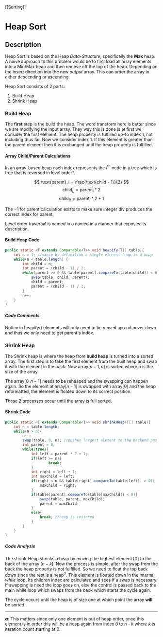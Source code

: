 [[Sorting]]

# Heap Sort

## Description
Heap Sort is based on the Heap *Data-Structure*, specifically the **Max** heap. 
A naive approach to this problem would be to first load all array elements into a Min/Max heap and then remove off the top of the heap. Depending on the insert direction into the new $output$ array. This can order the array in either descending or ascending. 

Heap Sort consists of 2 parts: 
1. Build Heap 
2. Shrink Heap

### Build Heap
The **first** step is the build the heap. The word transform here is better since we are modifying the input array. They way this is done is at first we consider the first element. The heap property is fulfilled up-to index $1$, not including thus far. Now we consider index $1$. If this element is greater than the parent element then it is exchanged until the heap property is fulfilled. 

#### Array Child/Parent Calculations 
In an array-based heap each index represents the $i^{\text{th}}$ node in a tree which is tree that is reversed in level order*. 

$$
\text{parent}_i = \frac{\text{child - 1}}{2}
$$
$$
\text{child}_L = \text{parent}_i * 2
$$
$$
\text{child}_R = \text{parent}_i * 2 + 1
$$

The $-1$ for parent calculation exists to make sure integer div produces the correct index for parent.   

Level order traversal is named in a named in a manner that exposes its description.  

#### Build Heap Code
```java
public static <T extends Comparable<T>> void heapify(T[] table){  
    int n = 1; //since by definition a single element heap is a heap  
 	while(n < table.length) {  
        int child = n;  
 		int parent = (child - 1) / 2;  
 		while(parent >= 0 && table[parent].compareTo(table[child]) < 0){  
            swap(table, child, parent);  
 			child = parent;  
 			parent = (child - 1) / 2;  
 		}  
        n++;  
 	}
}
```
##### Code Comments
Notice in $\text{heapify}()$ elements will only need to be moved up and never down and thus we only need to get parent's index.

### Shrink Heap
The Shrink heap is where the heap from **build heap** is turned into a sorted array.
The first step is to take the first element from the built heap and swap it with the element in the back. Now array$[n-1, n]$ is sorted where $n$ is the size of the array. 

The array$[0, n-1]$ needs to be reheaped and the swapping can happen again. So the element at array$[n-1]$ is swapped with array$[0]$ and the heap reformatted, the element is floated down to its correct position. 

These 2 processes occur until the array is full sorted.

#### Shrink Code

```java
public static <T extends Comparable<T>> void shrinkHeap(T[] table){  
    int n = table.length;  
 	while(n > 0){  
		n--;  
		swap(table, 0, n); //pushes largest element to the backend pos  
		int parent = 0;  
		while(true){  
			int left = parent * 2 + 1;  
			if(left >= n){  
					break;  
			}  
			int right = left + 1;  
			int maxChild = left;  
			if(right < n && table[right].compareTo(table[left]) > 0){  
				maxChild = right;  
			}  
			if(table[parent].compareTo(table[maxChild]) < 0){  
				swap(table, parent, maxChild);  
				parent = maxChild;  
			}  
			else{  
				break; //heap is restored  
			}  
		}  
    }  
}
```

##### Code Analysis
The shrink-Heap shrinks a heap by moving the highest element $[0]$ to the back of the array $[n - k]$. Now the process is simple, after the swap from the back the heap property is not fulfilled. So we need to float the top back down since the rest is a heap$^{\alpha}$. This element is floated down in the internal *while* loop. Its children index are calculated and sees if a swap is necessary. If swapping is need the loop goes on, else the control is passed back to the main while loop which swaps from the back which starts the cycle again. 

The cycle occurs until the heap is of size one at which point the array **will** be sorted.



---
**${\alpha}$**: This matters since only one element is out of heap order, once this element is in order this will be a heap again from index *0* to *n - k* where *k* is iteration count starting at 0. 